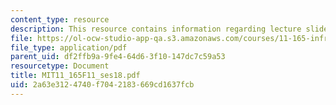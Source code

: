 ```yaml
---
content_type: resource
description: This resource contains information regarding lecture slides.
file: https://ol-ocw-studio-app-qa.s3.amazonaws.com/courses/11-165-infrastructure-and-energy-technology-challenges-fall-2011/2a63e3124740f7042183669cd1637fcb_MIT11_165F11_ses18.pdf
file_type: application/pdf
parent_uid: df2ffb9a-9fe4-64d6-3f10-147dc7c59a53
resourcetype: Document
title: MIT11_165F11_ses18.pdf
uid: 2a63e312-4740-f704-2183-669cd1637fcb
---
```

